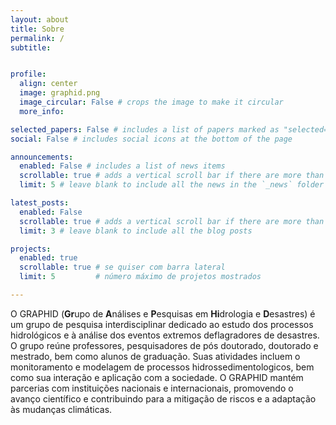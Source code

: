 ```yaml
---
layout: about
title: Sobre
permalink: /
subtitle: 


profile:
  align: center
  image: graphid.png
  image_circular: False # crops the image to make it circular
  more_info: 

selected_papers: False # includes a list of papers marked as "selected={true}"
social: False # includes social icons at the bottom of the page

announcements:
  enabled: False # includes a list of news items
  scrollable: true # adds a vertical scroll bar if there are more than 3 news items
  limit: 5 # leave blank to include all the news in the `_news` folder

latest_posts:
  enabled: False
  scrollable: true # adds a vertical scroll bar if there are more than 3 new posts items
  limit: 3 # leave blank to include all the blog posts

projects:
  enabled: true
  scrollable: true # se quiser com barra lateral
  limit: 5         # número máximo de projetos mostrados

---
```

O GRAPHID (**Gr**upo de **A**nálises e **P**esquisas em **Hi**drologia e **D**esastres) é um grupo de pesquisa interdisciplinar dedicado ao estudo dos processos hidrológicos e à análise dos eventos extremos deflagradores de desastres. O grupo reúne professores, pesquisadores de pós doutorado, doutorado e mestrado, bem como alunos de graduação. Suas atividades incluem o monitoramento e modelagem de processos hidrossedimentologicos, bem como sua interação e aplicação com a sociedade. O GRAPHID mantém parcerias com instituições nacionais e internacionais, promovendo o avanço científico e contribuindo para a mitigação de riscos e a adaptação às mudanças climáticas.



